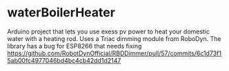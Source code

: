 # waterBoilerHeater
Arduino project that lets you use exess pv power to heat your domestic water with a heating rod.
Uses a Triac dimming module from RoboDyn. The library has a bug for ESP8266 that needs fixing 
https://github.com/RobotDynOfficial/RBDDimmer/pull/57/commits/6c1d73f15ab00fc4977046bd4bc4cb42dd1d2147
